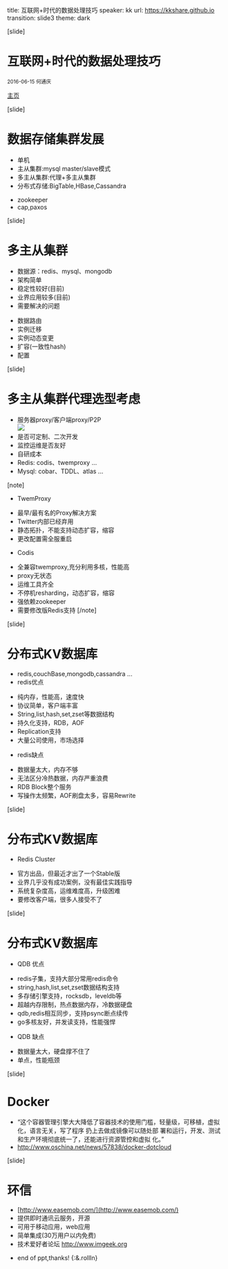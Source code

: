 title: 互联网+时代的数据处理技巧
speaker: kk
url: https://kkshare.github.io
transition: slide3
theme: dark

[slide]

# 互联网+时代的数据处理技巧
<small>2016-06-15 何通庆</small>

[主页](https://kkshare.github.io)

[slide]
# 数据存储集群发展
- 单机
- 主从集群:mysql master/slave模式
- 多主从集群:代理+多主从集群
- 分布式存储:BigTable,HBase,Cassandra
 * zookeeper
 * cap,paxos

[slide]
# 多主从集群
- 数据源：redis、mysql、mongodb
- 架构简单
- 稳定性较好(目前)
- 业界应用较多(目前)
- 需要解决的问题
 * 数据路由
 * 实例迁移
 * 实例动态变更
 * 扩容(一致性hash)
 * 配置

[slide]
# 多主从集群代理选型考虑
- 服务器proxy/客户端proxy/P2P  
![](/img/db.proxy.jpg)
- 是否可定制、二次开发
- 监控运维是否友好
- 自研成本
- Redis: codis、twemproxy ...
- Mysql: cobar、TDDL、atlas ...

[note]
- TwemProxy
 * 最早/最有名的Proxy解决方案
 * Twitter内部已经弃用
 * 静态拓扑，不能支持动态扩容，缩容
 * 更改配置需全服重启
- Codis
 * 全兼容twemproxy,充分利用多核，性能高
 * proxy无状态
 * 运维工具齐全
 * 不停机resharding，动态扩容，缩容
 * 强依赖zookeeper
 * 需要修改版Redis支持
[/note]

[slide]
# 分布式KV数据库
- redis,couchBase,mongodb,cassandra ...
- redis优点
 * 纯内存，性能高，速度快
 * 协议简单，客户端丰富
 * String,list,hash,set,zset等数据结构
 * 持久化支持，RDB，AOF
 * Replication支持
 * 大量公司使用，市场选择
- redis缺点
 * 数据量太大，内存不够
 * 无法区分冷热数据，内存严重浪费
 * RDB Block整个服务
 * 写操作太频繁，AOF刷盘太多，容易Rewrite

[slide]
# 分布式KV数据库
- Redis Cluster
 * 官方出品，但最近才出了一个Stable版
 * 业界几乎没有成功案例，没有最佳实践指导
 * 系统复杂度高，运维难度高，升级困难
 * 要修改客户端，很多人接受不了

[slide]
# 分布式KV数据库
- QDB 优点
 * redis子集，支持大部分常用redis命令
 * string,hash,list,set,zset数据结构支持
 * 多存储引擎支持，rocksdb，leveldb等
 * 超越内存限制，热点数据内存，冷数据硬盘
 * qdb,redis相互同步，支持psync断点续传
 * go多核友好，并发读支持，性能强悍
- QDB 缺点
 * 数据量太大，硬盘撑不住了
 * 单点，性能瓶颈

[slide]
# Docker
- “这个容器管理引擎大大降低了容器技术的使用门槛，轻量级，可移植，虚拟化，语言无关，写了程序
扔上去做成镜像可以随处部 署和运行，开发、测试和生产环境彻底统一了，还能进行资源管控和虚拟
化。”
- http://www.oschina.net/news/57838/docker-dotcloud

[slide]
# 环信

- [http://www.easemob.com/](http://www.easemob.com/)
- 提供即时通讯云服务，开源
- 可用于移动应用，web应用
- 简单集成(30万用户以内免费)
- 技术爱好者论坛 http://www.imgeek.org

 * end of ppt,thanks! {:&.rollIn}

